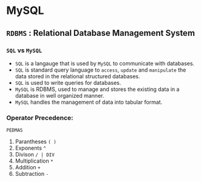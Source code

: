 # MySQL

## `RDBMS` : Relational Database Management System

### `SQL` vs `MySQL`

- `SQL` is a langauge that is used by `MySQL` to communicate with databases.
- `SQL` is standard query language to `access`, `update` and `manipulate` the data stored in the relational structured databases.
- `SQL` is used to write queries for databases.
- `MySQL` is RDBMS, used to manage and stores the existing data in a database in well organized manner.
- `MySQL` handles the management of data into tabular format. 

### Operator Precedence:

`PEDMAS`
1. Parantheses `( )`
2. Exponents `^`
3. Divison `/ | DIV`
4. Multiplication `*`
5. Addition `+`
6. Subtraction `-`
